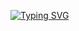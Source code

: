 [![Typing SVG](https://readme-typing-svg.demolab.com/?lines=Java+Medium;Python+Base)](https://git.io/typing-svg)
